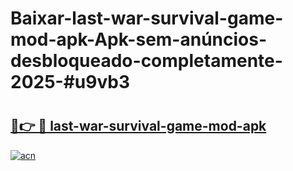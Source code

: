 # Baixar-last-war-survival-game-mod-apk-Apk-sem-anúncios-desbloqueado-completamente-2025-#u9vb3

# <h2><a href="https://ainizakaria.my?title=last-war-survival-game-mod-apk&ref=24M">🔗👉 🔴 last-war-survival-game-mod-apk</a></h2>

[![acn](https://github.com/user-attachments/assets/0f9c940e-d8b0-45ae-aac7-cd30a18b3e1c)](https://ainizakaria.my?title=last-war-survival-game-mod-apk&ref=24M)

